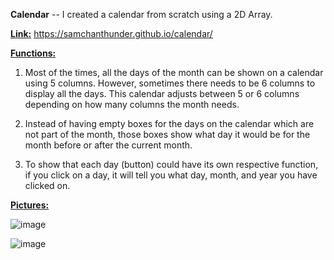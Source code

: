 **Calendar** -- I created a calendar from scratch using a 2D Array.

**<ins>Link:</ins>** https://samchanthunder.github.io/calendar/

**<ins>Functions:</ins>**

  1. Most of the times, all the days of the month can be shown on a calendar using 5 columns. However, sometimes there needs to be 6 columns to display all the days. This calendar adjusts between 5 or 6 columns depending on how many columns the month needs.

  2. Instead of having empty boxes for the days on the calendar which are not part of the month, those boxes show what day it would be for the month before or after the current month.

  3. To show that each day (button) could have its own respective function, if you click on a day, it will tell you what day, month, and year you have clicked on.

**<ins>Pictures:</ins>**

![image](https://github.com/SamchanThunder/calendar/assets/81918438/d4aad446-d104-4de4-9e96-9e27271e9f67)

![image](https://github.com/SamchanThunder/calendar/assets/81918438/2de4e367-883d-4139-bf5e-fa153a26eb75)
